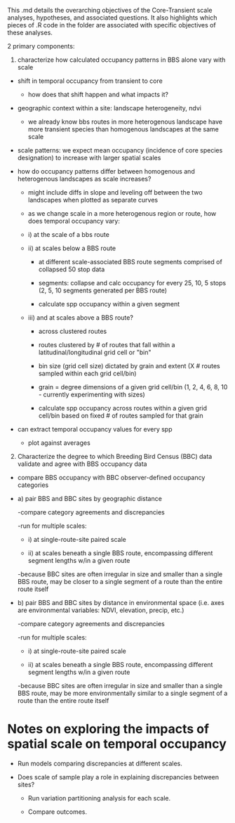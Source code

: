 This .md details the overarching objectives of the Core-Transient scale analyses, hypotheses, and associated questions. 
It also highlights which pieces of .R code in the folder are associated with specific objectives of these analyses. 


2 primary components: 

1) characterize how calculated occupancy patterns in BBS alone vary with scale 

* shift in temporal occupancy from transient to core 

	- how does that shift happen and what impacts it? 

* geographic context within a site: landscape heterogeneity, ndvi 

	- we already know bbs routes in more heterogenous landscape have more transient species than homogenous landscapes at the same scale

* scale patterns: we expect mean occupancy (incidence of core species designation) to increase with larger spatial scales 

* how do occupancy patterns differ between homogenous and heterogenous landscapes as scale increases? 

	- might include diffs in slope and leveling off between the two landscapes when plotted as separate curves

	- as we change scale in a more heterogenous region or route, how does temporal occupancy vary:

	- i) at the scale of a bbs route
	
	- ii) at scales below a BBS route
	
		- at different scale-associated BBS route segments comprised of collapsed 50 stop data 
		
		- segments: collapse and calc occupancy for every 25, 10, 5 stops (2, 5, 10 segments generated per BBS route) 
		
		- calculate spp occupancy within a given segment 
	
	- iii) and at scales above a BBS route? 
	
		- across clustered routes 
		
		- routes clustered by # of routes that fall within a latitudinal/longitudinal grid cell or "bin" 
		
		- bin size (grid cell size) dictated by grain and extent (X # routes sampled within each grid cell/bin) 
		
		- grain = degree dimensions of a given grid cell/bin (1, 2, 4, 6, 8, 10 - currently experimenting with sizes) 
		
		- calculate spp occupancy across routes within a given grid cell/bin based on fixed # of routes sampled for that grain 

* can extract temporal occupancy values for every spp 

	- plot against averages 

2) Characterize the degree to which Breeding Bird Census (BBC) data validate and agree with BBS occupancy data 

* compare BBS occupancy with BBC observer-defined occupancy categories 

* a) pair BBS and BBC sites by geographic distance 
	
	-compare category agreements and discrepancies 
	
	-run for multiple scales: 
		
	- i) at single-route-site paired scale
		
	- ii) at scales beneath a single BBS route, encompassing different segment lengths w/in a given route 
			
	-because BBC sites are often irregular in size and smaller than a single BBS route, may be closer to a single segment of a route than the entire route itself 
	
* b) pair BBS and BBC sites by distance in environmental space (i.e. axes are environmental variables: NDVI, elevation, precip, etc.) 

	-compare category agreements and discrepancies
	
	-run for multiple scales: 
		
	- i) at single-route-site paired scale
		
	- ii) at scales beneath a single BBS route, encompassing different segment lengths w/in a given route 
			
	-because BBC sites are often irregular in size and smaller than a single BBS route, may be more environmentally similar to a single segment of a route than the entire route itself 


# Notes on exploring the impacts of spatial scale on temporal occupancy

* Run models comparing discrepancies at different scales. 

* Does scale of sample play a role in explaining discrepancies between sites? 
 
	- Run variation partitioning analysis for each scale. 

	- Compare outcomes. 

